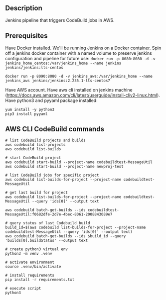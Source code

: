 ## Description

Jenkins pipeline that triggers CodeBuild jobs in AWS.

## Prerequisites

Have Docker installed. We'll be running Jenkins on a Docker container.
Spin off a jenkins docker container with a named volume to preserve jenkins configuration and pipeline for future use:
```docker run -p 8080:8080 -d -v jenkins_home_centos:/var/jenkins_home --name jenkins jenkins/jenkins:lts-centos```

```docker run -p 8090:8080 -d -v jenkins_aws:/var/jenkins_home --name jenkins_aws jenkins/jenkins:2.235.1-lts-centos7```

Have AWS account.
Have aws cli installed on jenkins machine (https://docs.aws.amazon.com/cli/latest/userguide/install-cliv2-linux.html).
Have python3 and pyyaml  package installed:
```
yum install -y python3
pip3 install pyyaml
```

## AWS CLI CodeBuild commands

```
# list CodeBuild projects and builds
aws codebuild list-projects
aws codebuild list-builds

# start CodeBuild project
aws codebuild start-build --project-name codebuildtest-MessageUtil
aws codebuild start-build --project-name newproj-test

# list CodeBuild jobs for specific project
aws codebuild list-builds-for-project --project-name codebuildtest-MessageUtil

# get last build for project
aws codebuild list-builds-for-project --project-name codebuildtest-MessageUtil --query 'ids[0]' --output text

aws codebuild batch-get-builds --ids codebuildtest-MessageUtil:f0682dfe-2d7e-4bec-8061-2008843089e7

# query status of last Codebuild build
build_id=$(aws codebuild list-builds-for-project --project-name codebuildtest-MessageUtil --query 'ids[0]' --output text)
aws codebuild batch-get-builds --ids $build_id --query 'builds[0].buildStatus' --output text
```


```
# create python3 virtual env
python3 -m venv .venv

# activate environment
source .venv/bin/activate

# install requirements
pip install -r requirements.txt

# execute script
python3 

```